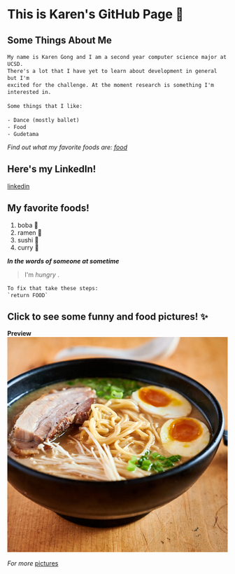 # This is Karen's GitHub Page 🌻

## Some Things About Me

```
My name is Karen Gong and I am a second year computer science major at UCSD. 
There's a lot that I have yet to learn about development in general but I'm
excited for the challenge. At the moment research is something I'm 
interested in.

Some things that I like:

- Dance (mostly ballet)
- Food 
- Gudetama
```
_Find out what my favorite foods are: [food](https://github.com/kwgong/karengong.github.io/blob/gh-pages/index.md#some-things-about-me)_


## Here's my LinkedIn!
[linkedin](https://www.linkedin.com/in/karengong2001/)


## My favorite foods!

1. boba 🍵
2. ramen 🍜
3. sushi 🍣
4. curry 🍛

**_In the words of someone at sometime_**
> I'm _hungry_ .

```
To fix that take these steps:
`return FOOD`
```

## Click to see some funny and food pictures! ✨
**Preview**
![image](pictures/tonkotsuramenfront.jpg)

_For more_
[pictures](https://github.com/kwgong/karengong.github.io/blob/gh-pages/pictures.md#fancy-pictures)




